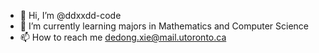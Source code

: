- 👋 Hi, I’m @ddxxdd-code
- 🌱 I’m currently learning majors in Mathematics and Computer Science
- 📫 How to reach me dedong.xie@mail.utoronto.ca

<!---
ddxxdd-code/ddxxdd-code is a ✨ special ✨ repository because its `README.md` (this file) appears on your GitHub profile.
You can click the Preview link to take a look at your changes.
--->
